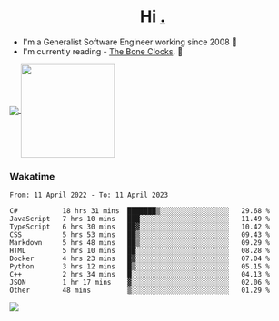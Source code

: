 <h1 align="center">Hi <a href="https://www.hackerrank.com/erasmosaraujo">.</a></h1>
 
- I'm a Generalist Software Engineer working  since 2008 🚀
- I'm currently reading - <a href="https://www.amazon.ca/Bone-Clocks-David-Mitchell/dp/0340921625">The Bone Clocks</a>. 📘
  
<p align="left">
  <a href="https://github.com/erasmosoares/github-readme-stats">
    <img
      align="center"
      src="https://github-readme-stats.vercel.app/api/top-langs/?username=erasmosoares&theme=radical&layout=compact"
    />
  </a>
  <a href="https://github.com/erasmosoares/github-readme-stats">
    <img
      align="center"
      height="165"
      src="https://github-readme-stats.vercel.app/api?username=erasmosoares&theme=radical&count_private=true&show_icons=true&custom_title=Github%20Status&hide=issues"
    />
  </a>
</p>

<!--
 ### Repo 
 
<p align="left">
 <a href="https://github.com/erasmosoares/github-readme-stats">
    <img
      align="center"
      height="165"
      src="https://github-readme-stats.vercel.app/api/pin?username=erasmosoares&repo=sample-node&title_color=fff&icon_color=f9f9f9&text_color=9f9f9f&bg_color=151515"
    />
  </a>
  <a href="https://github.com/erasmosoares/github-readme-stats">
    <img
      align="center"
      height="165"
      src="https://github-readme-stats.vercel.app/api/pin?username=erasmosoares&repo=sample-node&title_color=fff&icon_color=f9f9f9&text_color=9f9f9f&bg_color=151515"
    />
  </a>
</p>
-->

 ### Wakatime 

<!--START_SECTION:waka-->

```text
From: 11 April 2022 - To: 11 April 2023

C#           18 hrs 31 mins  ███████▒░░░░░░░░░░░░░░░░░   29.68 %
JavaScript   7 hrs 10 mins   ███░░░░░░░░░░░░░░░░░░░░░░   11.49 %
TypeScript   6 hrs 30 mins   ██▓░░░░░░░░░░░░░░░░░░░░░░   10.42 %
CSS          5 hrs 53 mins   ██▒░░░░░░░░░░░░░░░░░░░░░░   09.43 %
Markdown     5 hrs 48 mins   ██▒░░░░░░░░░░░░░░░░░░░░░░   09.29 %
HTML         5 hrs 10 mins   ██░░░░░░░░░░░░░░░░░░░░░░░   08.28 %
Docker       4 hrs 23 mins   █▓░░░░░░░░░░░░░░░░░░░░░░░   07.04 %
Python       3 hrs 12 mins   █▒░░░░░░░░░░░░░░░░░░░░░░░   05.15 %
C++          2 hrs 34 mins   █░░░░░░░░░░░░░░░░░░░░░░░░   04.13 %
JSON         1 hr 17 mins    ▓░░░░░░░░░░░░░░░░░░░░░░░░   02.06 %
Other        48 mins         ▒░░░░░░░░░░░░░░░░░░░░░░░░   01.29 %
```

<!--END_SECTION:waka-->

![](https://komarev.com/ghpvc/?username=erasmosoares&color=brightgreen)
